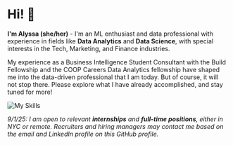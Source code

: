 # Hi! 👋

**I'm Alyssa (she/her)** - I'm an ML enthusiast and data professional with experience in fields like **Data Analytics** and **Data Science**, with special interests in the Tech, Marketing, and Finance industries. 

My experience as a Business Intelligence Student Consultant with the Build Fellowship and the COOP Careers Data Analytics fellowship have shaped me into the data-driven professional that I am today. But of course, it will not stop there. Please explore what I have already accomplished, and stay tuned for more!

![My Skills](https://go-skill-icons.vercel.app/api/icons?i=python,pandas,matplotlib,numpy,seaborn,scikitlearn,r,sqlserver,mysql,jupyter,googlecolab,bigquery,looker,tableau,excel,markdown,java,git&titles=true)  

_9/1/25: I am open to relevant **internships** and **full-time positions**, either in NYC or remote. Recruiters and hiring managers may contact me based on the email and LinkedIn profile on this GitHub profile._